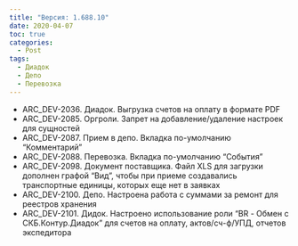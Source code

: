 ```yaml
---
title: "Версия: 1.688.10"
date: 2020-04-07
toc: true
categories:
  - Post
tags:
  - Диадок
  - Депо
  - Перевозка
---
```


- ARC_DEV-2036. Диадок. Выгрузка счетов на оплату в формате PDF
- ARC_DEV-2085. Оргроли. Запрет на добавление/удаление настроек для сущностей
- ARC_DEV-2087. Прием в депо. Вкладка по-умолчанию “Комментарий”
- ARC_DEV-2088. Перевозка. Вкладка по-умолчанию “События”
- ARC_DEV-2098. Документ поставщика. Файл XLS для загрузки дополнен графой “Вид”, чтобы при приеме создавались транспортные единицы, которых еще нет в заявках
- ARC_DEV-2100. Депо. Настроена работа с суммами за ремонт для реестров хранения
- ARC_DEV-2101. Дидок. Настроено использование роли “BR - Обмен с СКБ.Контур.Диадок” для счетов на оплату, актов/сч-ф/УПД, отчетов экспедитора
